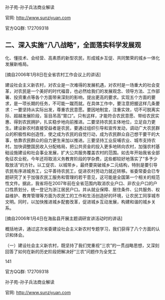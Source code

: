 孙子苑-孙子兵法商业解读

官网: http://www.sunziyuan.com

官方QQ群: 172709318

## 二、深入实施“八八战略”，全面落实科学发展观

化、懂技术、会经营、高素质的新型农民，形成城乡互促、共同繁荣的城乡一体化发展新格局。

[摘自2006年1月8日在全省农村工作会议上的讲话]

建设社会主义新农村，对农业是一次难得的发展机遇，对农村是一场重大的社会变革，对农民是一个美好的时代福音，也必然给我们的发展观念、领导方法、工作部署、投资重点等各个方面带来深刻的影响，提出更高的要求。实现五个方面的要求，是一项长期的任务，不可能一蹴而就。在具体工作中，要注意把握这样几条要求：一要坚持从实际出发，尊重农民意愿。要因地制宜，注重实效，切不可脱离实际、超越发展阶段，盲目吊高“胃口”。只有这样，才能符合农民意愿、带给农民实惠、得到农民拥护，扎实稳步地向前推进。二要坚持农民主体地位，立足自力更生。建设新农村直接受益者是农民，要通过组织引导和宣传发动，调动广大农民群众的积极性和创造性，使之成为农民的自觉行动，成为农民群众自己想干要干的大事，依靠农民群众的自力更生来加以推进。三要坚持工业反哺农业、城市支持农村。加快调整国民收入分配格局，把公共资金的投入更多地转向农村，加强农村基础设施建设和社会事业发展，扩大公共服务覆盖农村的范围。如去年开始我省全部免征农业税，今年还将取消义务教育阶段的学杂费，这些都较好地落实了“多予少取放活”的方针。以工促农、以城带乡，最终要突破城乡二元结构，特别是要引导农民有序进城务工，公平善待农民工，促进农村劳动力就近转移。省委常委会已专题研究了关于加强农民工服务和管理的若干意见，这可能是全国第一个相关的规范性文件。据此，我省将在2007年前在全省范围内取消农业户口、非农业户口的户口性质划分，统一登记为浙江居民户口。并从就业保障、居住条件、公共服务、权益维护、教育管理等方面为农民工的工作和生活创造好的环境，让农民工同享城市文明。同时，以加快推进城乡配套改革，促进城乡互动发展，构建和谐的城乡关系。

[摘自2006年1月4日在海盐县开展主题调研宣讲活动时的讲话]

概括地讲，通过这次省委建设社会主义新农村专题学习，我们获得了八个方面的认识和体会。

（一）建设社会主义新农村，既坚持了我们党重视“三农”的一贯战略思想，又深刻回答了如何在新的历史阶段把解决好“三农”问题作为全党工

141

官方QQ群: 172709318

孙子苑-孙子兵法商业解读

官网: http://www.sunziyuan.com